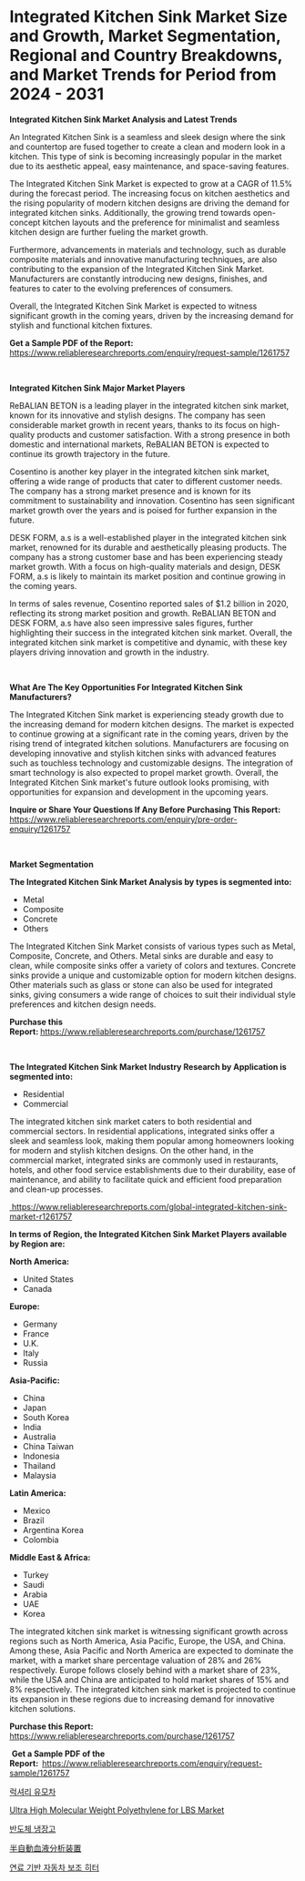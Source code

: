 <p><h1>Integrated Kitchen Sink Market Size and Growth, Market Segmentation, Regional and Country Breakdowns, and Market Trends for Period from 2024 -  2031</h1></p><p><strong>Integrated Kitchen Sink Market Analysis and Latest Trends</strong></p>
<p><p>An Integrated Kitchen Sink is a seamless and sleek design where the sink and countertop are fused together to create a clean and modern look in a kitchen. This type of sink is becoming increasingly popular in the market due to its aesthetic appeal, easy maintenance, and space-saving features.</p><p>The Integrated Kitchen Sink Market is expected to grow at a CAGR of 11.5% during the forecast period. The increasing focus on kitchen aesthetics and the rising popularity of modern kitchen designs are driving the demand for integrated kitchen sinks. Additionally, the growing trend towards open-concept kitchen layouts and the preference for minimalist and seamless kitchen design are further fueling the market growth.</p><p>Furthermore, advancements in materials and technology, such as durable composite materials and innovative manufacturing techniques, are also contributing to the expansion of the Integrated Kitchen Sink Market. Manufacturers are constantly introducing new designs, finishes, and features to cater to the evolving preferences of consumers.</p><p>Overall, the Integrated Kitchen Sink Market is expected to witness significant growth in the coming years, driven by the increasing demand for stylish and functional kitchen fixtures.</p></p>
<p><strong>Get a Sample PDF of the Report:&nbsp;</strong> <a href="https://www.reliableresearchreports.com/enquiry/request-sample/1261757">https://www.reliableresearchreports.com/enquiry/request-sample/1261757</a></p>
<p>&nbsp;</p>
<p><strong>Integrated Kitchen Sink Major Market Players</strong></p>
<p><p>ReBALIAN BETON is a leading player in the integrated kitchen sink market, known for its innovative and stylish designs. The company has seen considerable market growth in recent years, thanks to its focus on high-quality products and customer satisfaction. With a strong presence in both domestic and international markets, ReBALIAN BETON is expected to continue its growth trajectory in the future.</p><p>Cosentino is another key player in the integrated kitchen sink market, offering a wide range of products that cater to different customer needs. The company has a strong market presence and is known for its commitment to sustainability and innovation. Cosentino has seen significant market growth over the years and is poised for further expansion in the future.</p><p>DESK FORM, a.s is a well-established player in the integrated kitchen sink market, renowned for its durable and aesthetically pleasing products. The company has a strong customer base and has been experiencing steady market growth. With a focus on high-quality materials and design, DESK FORM, a.s is likely to maintain its market position and continue growing in the coming years.</p><p>In terms of sales revenue, Cosentino reported sales of $1.2 billion in 2020, reflecting its strong market position and growth. ReBALIAN BETON and DESK FORM, a.s have also seen impressive sales figures, further highlighting their success in the integrated kitchen sink market. Overall, the integrated kitchen sink market is competitive and dynamic, with these key players driving innovation and growth in the industry.</p></p>
<p>&nbsp;</p>
<p><strong>What Are The Key Opportunities For Integrated Kitchen Sink Manufacturers?</strong></p>
<p><p>The Integrated Kitchen Sink market is experiencing steady growth due to the increasing demand for modern kitchen designs. The market is expected to continue growing at a significant rate in the coming years, driven by the rising trend of integrated kitchen solutions. Manufacturers are focusing on developing innovative and stylish kitchen sinks with advanced features such as touchless technology and customizable designs. The integration of smart technology is also expected to propel market growth. Overall, the Integrated Kitchen Sink market's future outlook looks promising, with opportunities for expansion and development in the upcoming years.</p></p>
<p><strong>Inquire or Share Your Questions If Any Before Purchasing This Report:</strong> <a href="https://www.reliableresearchreports.com/enquiry/pre-order-enquiry/1261757">https://www.reliableresearchreports.com/enquiry/pre-order-enquiry/1261757</a></p>
<p>&nbsp;</p>
<p><strong>Market Segmentation</strong></p>
<p><strong>The Integrated Kitchen Sink Market Analysis by types is segmented into:</strong></p>
<p><ul><li>Metal</li><li>Composite</li><li>Concrete</li><li>Others</li></ul></p>
<p><p>The Integrated Kitchen Sink Market consists of various types such as Metal, Composite, Concrete, and Others. Metal sinks are durable and easy to clean, while composite sinks offer a variety of colors and textures. Concrete sinks provide a unique and customizable option for modern kitchen designs. Other materials such as glass or stone can also be used for integrated sinks, giving consumers a wide range of choices to suit their individual style preferences and kitchen design needs.</p></p>
<p><strong>Purchase this Report:&nbsp;</strong><a href="https://www.reliableresearchreports.com/purchase/1261757">https://www.reliableresearchreports.com/purchase/1261757</a></p>
<p>&nbsp;</p>
<p><strong>The Integrated Kitchen Sink Market Industry Research by Application is segmented into:</strong></p>
<p><ul><li>Residential</li><li>Commercial</li></ul></p>
<p><p>The integrated kitchen sink market caters to both residential and commercial sectors. In residential applications, integrated sinks offer a sleek and seamless look, making them popular among homeowners looking for modern and stylish kitchen designs. On the other hand, in the commercial market, integrated sinks are commonly used in restaurants, hotels, and other food service establishments due to their durability, ease of maintenance, and ability to facilitate quick and efficient food preparation and clean-up processes.</p></p>
<p><a href="https://www.reliableresearchreports.com/global-integrated-kitchen-sink-market-r1261757">&nbsp;https://www.reliableresearchreports.com/global-integrated-kitchen-sink-market-r1261757</a></p>
<p><strong>In terms of Region, the Integrated Kitchen Sink Market Players available by Region are:</strong></p>
<p>
    <p> <strong> North America: </strong>
        <ul>
            <li>United States</li>
            <li>Canada</li>
        </ul>
        </p> 
    <p> <strong> Europe: </strong>
        <ul>
            <li>Germany</li>
            <li>France</li>
            <li>U.K.</li>
            <li>Italy</li>
            <li>Russia</li>
        </ul>
        </p> 
    <p> <strong> Asia-Pacific: </strong>
        <ul>
            <li>China</li>
            <li>Japan</li>
            <li>South Korea</li>
            <li>India</li>
            <li>Australia</li>
            <li>China Taiwan</li>
            <li>Indonesia</li>
            <li>Thailand</li>
            <li>Malaysia</li>
        </ul>
        </p> 
    <p> <strong> Latin America: </strong>
        <ul>
            <li>Mexico</li>
            <li>Brazil</li>
            <li>Argentina Korea</li>
            <li>Colombia</li>
        </ul>
        </p> 
    <p> <strong> Middle East & Africa: </strong>
        <ul>
            <li>Turkey</li>
            <li>Saudi</li>
            <li>Arabia</li>
            <li>UAE</li>
            <li>Korea</li>
        </ul>
    </p>
    </p>
<p><p>The integrated kitchen sink market is witnessing significant growth across regions such as North America, Asia Pacific, Europe, the USA, and China. Among these, Asia Pacific and North America are expected to dominate the market, with a market share percentage valuation of 28% and 26% respectively. Europe follows closely behind with a market share of 23%, while the USA and China are anticipated to hold market shares of 15% and 8% respectively. The integrated kitchen sink market is projected to continue its expansion in these regions due to increasing demand for innovative kitchen solutions.</p></p>
<p><strong>Purchase this Report: </strong><a href="https://www.reliableresearchreports.com/purchase/1261757">https://www.reliableresearchreports.com/purchase/1261757</a></p>
<p>&nbsp;<strong>Get a Sample PDF of the Report:&nbsp;&nbsp;</strong><a href="https://www.reliableresearchreports.com/enquiry/request-sample/1261757">https://www.reliableresearchreports.com/enquiry/request-sample/1261757</a></p>
<p><strong></strong></p>
<p><p><a href="https://medium.com/@danykakilback/2024%EB%85%84%EB%B6%80%ED%84%B0-2031%EB%85%84%EA%B9%8C%EC%A7%80%EC%9D%98-%EA%B3%A0%EA%B8%89-%EC%9C%A0%EB%AA%A8%EC%B0%A8-%EC%8B%9C%EC%9E%A5-%EC%84%B1%EC%9E%A5-%EC%A0%84%EB%A7%9D%EC%9D%80-%EC%8B%9C%EC%9E%A5%EC%9D%98-%EB%8F%99%ED%96%A5-%EB%B6%84%EC%84%9D-%EC%9D%91%EC%9A%A9-%ED%94%84%EB%A1%9C%EA%B7%B8%EB%9E%A8-%EC%A7%80%EC%97%AD%EC%A0%81-%EC%A0%84%EB%A7%9D-%EB%B0%8F-%EC%88%98%EC%9D%B5%EC%9D%84-%ED%88%AC%EC%82%AC%ED%95%98%EC%97%AC-%EC%97%B0%ED%8F%89%EA%B7%A0-%EC%84%B1%EC%9E%A5%ED%95%A0-%EA%B2%83%EC%9E%85%EB%8B%88%EB%8B%A4-899bb1bddc1c">럭셔리 유모차</a></p><p><a href="https://github.com/mahnoor2003/Market-Research-Report-List-5/blob/main/ultra-high-molecular-weight-polyethylene-for-lbs-market.md">Ultra High Molecular Weight Polyethylene for LBS Market</a></p><p><a href="https://github.com/TrevorKruvalis5678/Market-Research-Report-List-2/blob/main/2607705147886.md">반도체 냉장고</a></p><p><a href="https://github.com/AriMuller2009/Market-Research-Report-List-2/blob/main/3528849139976.md">半自動血液分析装置</a></p><p><a href="https://github.com/joannescott9078/Market-Research-Report-List-1/blob/main/1327407147887.md">연료 기반 자동차 보조 히터</a></p></p>